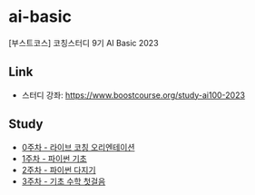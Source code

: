 # ai-basic
[부스트코스] 코칭스터디 9기 AI Basic 2023


## Link

- 스터디 강좌: https://www.boostcourse.org/study-ai100-2023


## Study

- [0주차 - 라이브 코칭 오리엔테이션](00-OT.md)
- [1주차 - 파이썬 기초](01-Python_Basic.md)
- [2주차 - 파이썬 다지기](02-Python_Advanced.md)
- [3주차 - 기초 수학 첫걸음](03-Math_Basic.md)